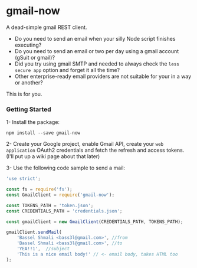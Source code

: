# gmail-now
A dead-simple gmail REST client.

* Do you need to send an email when your silly Node script finishes executing?
* Do you need to send an email or two per day using a gmail account (gSuit or gmail)?
* Did you try using gmail SMTP and needed to always check the `less secure app` option and forget it all the time?
* Other enterprise-ready email providers are not suitable for your in a way or another?

This is for you.

### Getting Started

1- Install the package:

`npm install --save gmail-now`

2- Create your Google project, enable Gmail API, create your `web application` OAuth2 credentials and fetch the refresh and access tokens. (I'll put up a wiki page about that later)

3- Use the following code sample to send a mail:

```javascript
'use strict';

const fs = require('fs');
const GmailClient = require('gmail-now');

const TOKENS_PATH = 'token.json';
const CREDENTIALS_PATH = 'credentials.json';

const gmailClient = new GmailClient(CREDENTIALS_PATH, TOKENS_PATH);

gmailClient.sendMail(
    'Bassel Shmali <bass3l@gmail.com>', //from
    'Bassel Shmali <bass3l@gmail.com>', //to
    'YEA!!1',  //subject
    'This is a nice email body!' // <- email body, takes HTML too
);

```